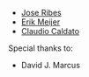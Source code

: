 - [Jose Ribes](https://github.com/joseribes)- [Erik Meijer](https://github.com/headinthebox)
- [Claudio Caldato](https://github.com/clca)

Special thanks to:
- David J. Marcus
